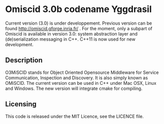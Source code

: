 # Omiscid 3.0b codename Yggdrasil

Current version (3.0) is under developpement. Previous version can be found http://omiscid.gforge.inria.fr/ .
For the moment, only a subpart of Omiscid is available in version 3.0: system abstraction layer and
(de)serialization messaging in C++. C++11 is now used for new development.

## Description

O3MiSCID stands for Object Oriented Opensource Middleware for Service Communication, Inspection and Discovery.
It is also simply known as OMiSCID. The current version can be used in C++ under Mac OSX, Linux and Windows.
The new version will integrate cmake for compiling.

## Licensing

This code is released under the MIT Licence, see the LICENCE file.
